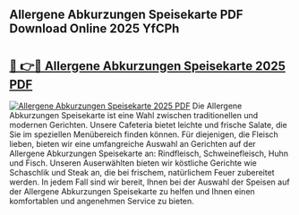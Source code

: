 ## Allergene Abkurzungen Speisekarte PDF Download Online 2025 YfCPh

# <h2><a href="http://gcafsv.nevu.top/?p=Allergene+Abkurzungen+Speisekarte">🔗 👉🔴 Allergene Abkurzungen Speisekarte 2025 PDF</a></h2>

[![Allergene Abkurzungen Speisekarte 2025 PDF](https://i.imgur.com/dBaPXMq.png)](http://gcafsv.nevu.top/?p=Allergene+Abkurzungen+Speisekarte)
Die Allergene Abkurzungen Speisekarte ist eine Wahl zwischen traditionellen und modernen Gerichten. Unsere Cafeteria bietet leichte und frische Salate, die Sie im speziellen Menübereich finden können. Für diejenigen, die Fleisch lieben, bieten wir eine umfangreiche Auswahl an Gerichten auf der Allergene Abkurzungen Speisekarte an: Rindfleisch, Schweinefleisch, Huhn und Fisch. Unseren Auserwählten bieten wir köstliche Gerichte wie Schaschlik und Steak an, die bei frischem, natürlichem Feuer zubereitet werden. In jedem Fall sind wir bereit, Ihnen bei der Auswahl der Speisen auf der Allergene Abkurzungen Speisekarte zu helfen und Ihnen einen komfortablen und angenehmen Service zu bieten.
